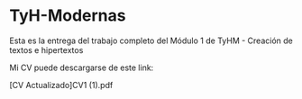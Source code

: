 # TyH-Modernas
Esta es la entrega del trabajo completo del Módulo 1 de TyHM - Creación de textos e hipertextos
<p>
 Mi CV puede descargarse de este link:
<p>
[CV Actualizado]CV1 (1).pdf
